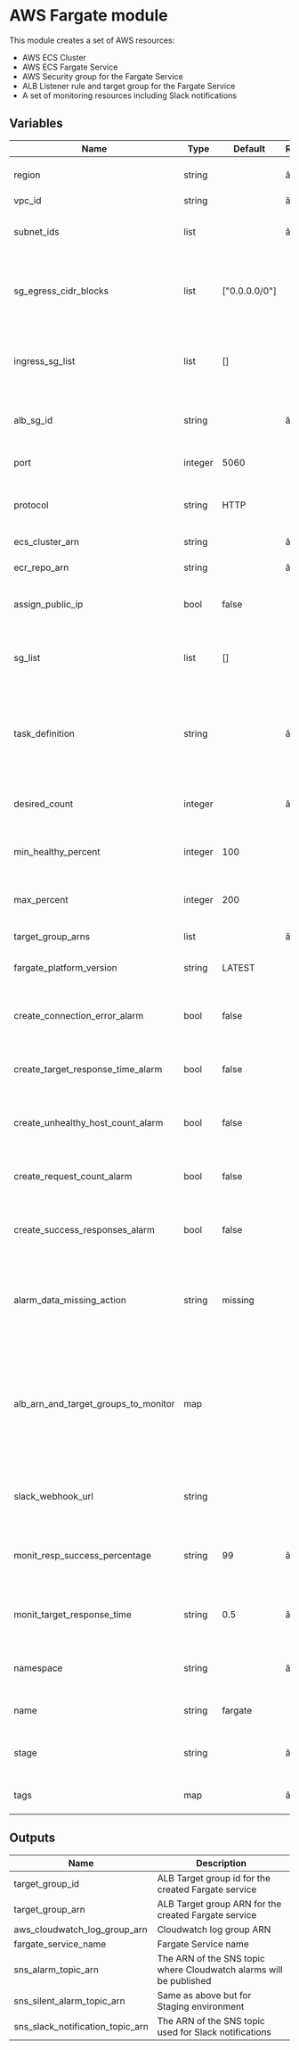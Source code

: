 # AWS Fargate module

This module creates a set of AWS resources: 

- AWS ECS Cluster
- AWS ECS Fargate Service
- AWS Security group for the Fargate Service
- ALB Listener rule and target group for the Fargate Service
- A set of monitoring resources including Slack notifications

## Variables

| Name                                 | Type    | Default       | Required   | Description                                                                
| ------------------------------------ | ------- | ------------- | ---------- | -------------------------------------------------------------------------- 
| region                               | string  |               | âœ“        | AWS Region the Fargate service is deployed to                                      
| vpc_id                               | string  |               | âœ“        | VPC id                                       
| subnet_ids                           | list    |               | âœ“        | A list of subnet ids the fargate service will be deployed to                  
| sg_egress_cidr_blocks                | list    | ["0.0.0.0/0"] |            | List of egress CIDR blocks that will be applied to the created Fargate service
| ingress_sg_list                      | list    | []            |            | List of ingress security groups that will be applied to the created Fargate service
| alb_sg_id                            | string  |               | âœ“        | he ID of your target ALBs security to allow ingress                            
| port                                 | integer | 5060          |            | The port the service is available from                                                
| protocol                             | string  | HTTP          |            | Protocol used by the service. options: HTTP, HTTPS
| ecs_cluster_arn                      | string  |               | âœ“        | ECS cluster ARN
| ecr_repo_arn                         | string  |               | âœ“        | ECR repository ARN
| assign_public_ip                     | bool    | false         |            | Set if Fargate service should have public IP address
| sg_list                              | list    | []            |            | List of security groups that will be applied to the created Fargate service
| task_definition                      | string  |               | âœ“        | The family and revision (family:revision) or full ARN of the task definition that you want to run in your service
| desired_count                        | integer |               | âœ“        | Desired number of container instances running
| min_healthy_percent                  | integer | 100           |            | Min percent of healthy container instances
| max_percent                          | integer | 200           |            | Max percent of healthy container instances
| target_group_arns                    | list    |               | âœ“        | A list of target group ARNs
| fargate_platform_version             | string  | LATEST        |            | The version of the Fargate platform
| create_connection_error_alarm        | bool    | false         |            | Set to true if connection error alarm should be created
| create_target_response_time_alarm    | bool    | false         |            | Set to true if target response alarm should be created
| create_unhealthy_host_count_alarm    | bool    | false         |            | Set to true if unhealthy host count alarm should be created
| create_request_count_alarm           | bool    | false         |            | Set to true if request count alarm should be created
| create_success_responses_alarm       | bool    | false         |            | Set to true if success responses alarm should be created
| alarm_data_missing_action            | string  | missing       |            | Missing data action for success responses alarm. Possible values: missing or breaching
| alb_arn_and_target_groups_to_monitor | map     |               |            | A map representing albs and target groups that will be monitored with cloudwatch. Mandatory if any of the above alarms are to be set
| slack_webhook_url                    | string  |               |            | Slack webhook URL for Cloudwatch alarm notifications
| monit_resp_success_percentage        | string  | 99            | âœ“        | What percentage of requests should be responded to with 2xx
| monit_target_response_time           | string  | 0.5           | âœ“        | Service response time in seconds greater than or equal to
| namespace                            | string  |               | âœ“        | Namespace used for labeling resources                  
| name                                 | string  | fargate       |            | Name of the module / resources                         
| stage                                | string  |               | âœ“        | What staga are the resources for? staging, production? 
| tags                                 | map     |               | âœ“        | Map of tags to be applied to all resources 

## Outputs

| Name                             | Description                                                       |
| -------------------------------- | ----------------------------------------------------------------- |
| target_group_id                  | ALB Target group id for the created Fargate service               |
| target_group_arn                 | ALB Target group ARN for the created Fargate service              |
| aws_cloudwatch_log_group_arn     | Cloudwatch log group ARN                                          |
| fargate_service_name             | Fargate Service name                                              |
| sns_alarm_topic_arn              | The ARN of the SNS topic where Cloudwatch alarms will be published|
| sns_silent_alarm_topic_arn       | Same as above but for Staging environment                         |
| sns_slack_notification_topic_arn | The ARN of the SNS topic used for Slack notifications             |
